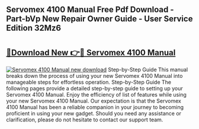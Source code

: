 ## Servomex 4100 Manual Free Pdf Download - Part-bVp New Repair Owner Guide - User Service Edition 32Mz6

# <h2><a href="http://cf22379.oget.top/?id=Servomex+4100+Manual">🔗Download New 👉🔴 Servomex 4100 Manual</a></h2>

[![Servomex 4100 Manual new download](https://i.imgur.com/5g1atiW.png)](http://cf22379.oget.top/?id=Servomex+4100+Manual)
Step-by-Step Guide This manual breaks down the process of using your new Servomex 4100 Manual into manageable steps for effortless operation. Step-by-Step Guide The following pages provide a detailed step-by-step guide to setting up your Servomex 4100 Manual. Enjoy the efficiency of list of features while using your new Servomex 4100 Manual. Our expectation is that the Servomex 4100 Manual has been a reliable companion in your journey to becoming proficient in using your new gadget. Should you need any assistance or clarification, please do not hesitate to contact our support team.
